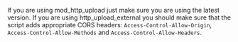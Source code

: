 If you are using mod\_http\_upload just make sure you are using the latest version. If you are using http\_upload\_external you should make sure that the script adds appropriate CORS headers: `Access-Control-Allow-Origin`, `Access-Control-Allow-Methods` and `Access-Control-Allow-Headers`.
